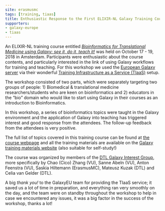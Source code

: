 ```yaml
---
site: erasmusmc
tags: [training, tiaas]
title: Enthusiastic Response to the First ELIXIR-NL Galaxy Training Course in the Netherlands
supporters:
- galaxy-europe
- tiaas
---
```



An ELIXIR-NL training course entitled [*Bioinformatics for Translational Medicine using Galaxy: see it, do it, teach it!*](https://www.biosb.nl/education/course-portfolio/bioinformatics-for-translational-medicine-using-galaxy/) was held on October 17 - 19, 2018 in Amsterdam. Participants were enthusiastic about the course contents, and particularly interested in the link of using Galaxy workflows for training and teaching. For this workshop we used the [European Galaxy server](https://usegalaxy.eu) via their wonderful [Training Infrastructure as a Service (TIaaS)](https://galaxyproject.eu/tiaas) setup.

The workshop consisted of two parts, which were separately targeting two groups of people: 1) Biomedical & translational medicine researchers/students who are keen on bioinformatics and 2) educators in the “bio” domain who would like to start using Galaxy in their courses as an introduction to Bioinformatics.

In this workshop, a series of bioinformatics topics were taught in the Galaxy environment and the application of Galaxy into teaching has triggered interest and good response from the attendees. The follow-up feedback from the attendees is very positive.

The full list of topics covered in this training course can be found at [the course webpage](https://galaxy-2018.bioinformatician.science) and all the training materials are available on the [Galaxy training materials website](https://training.galaxyproject.org) (also suitable for self-study!)

The course was organized by members of the [DTL Galaxy Interest Group](https://www.dtls.nl/community/interest-groups/galaxy-interest-group/), more specifically by Chao (Cico) Zhang (VU), Sanne Abeln (VU), Anton Feenstra (VU), Saskia Hiltemann (ErasmusMC), Mateusz Kuzak (DTL) and Celia van Gelder (DTL).

A big *thank you!* to the GalaxyEU team for providing the TIaaS service; it saved us a lot of time in preparation, and everything ran very smoothly on the day, and the team were on standby throughout the workshop to help in case we encountered any issues, it was a big factor in the success of the workshop, thanks a lot!

